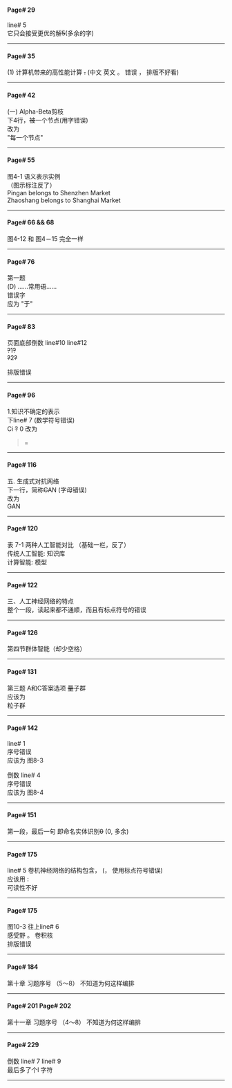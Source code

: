 #### Page# 29
line# 5   
它只会接受更优的解~~5~~(多余的字)   
  
___

#### Page# 35
(1) 计算机带来的高性能计算 ~~.~~  (中文 英文 。 错误 ， 排版不好看)   
  
___

#### Page# 42
(一) Alpha-Beta剪枝  
下4行，~~被~~一个节点(用字错误)   
改为     
"每一个节点"   
___

#### Page# 55
图4-1 语义表示实例      
（图示标注反了）    
Pingan belongs to  Shenzhen Market    
Zhaoshang belongs to Shanghai Market   
   
___

#### Page# 66 && 68
图4-12 和 图4－15 完全一样      

___
#### Page# 76
第一题    
(D) ......常用~~语~~......   
错误字       
应为 "于"   
  
___

#### Page# 83
页面底部倒数 line#10  line#12         
~~?~~1~~?~~      
~~?~~2~~?~~     
  
排版错误
___



#### Page# 96
1.知识不确定的表示     
下line# 7   (数学符号错误)   
Ci ~~?~~ 0
改为     
>=       
___

#### Page# 116
五. 生成式对抗网络  
下一行，简称~~C~~AN (字母错误)   
改为     
GAN   
___



#### Page# 120
表 7-1 两种人工智能对比 （基础一栏，反了）   
传统人工智能: 知识库      
计算智能: 模型
   
___

#### Page# 122
三、人工神经网络的特点     
整个一段，读起来都不通顺，而且有标点符号的错误    

___

#### Page# 126
第四节群体智能（却少空格）   
 
___


#### Page# 131
第三题 A和C答案选项
~~量~~子群           
应该为     
粒子群    
 
___



#### Page# 142
line# 1   
序号错误     
应该为  图8-3    

      
倒数 line# 4    
序号错误     
应该为   图8-4   
___

#### Page# 151
第一段，最后一句 
即命名实体识别~~0~~ (0, 多余)
___
#### Page# 175
line# 5 
卷机神经网络的结构包含，  (， 使用标点符号错误)     
应该用 :     
可读性不好    
___
#### Page# 175
图10-3 往上line# 6    
感受野 。 卷积核     
排版错误
 
___
#### Page# 184

第十章 习题序号 （5～8） 不知道为何这样编排
___

#### Page# 201  Page# 202

第十一章 习题序号 （4～8） 不知道为何这样编排
___


#### Page# 229  
倒数 line# 7  line# 9    
最后多了个l 字符
___
